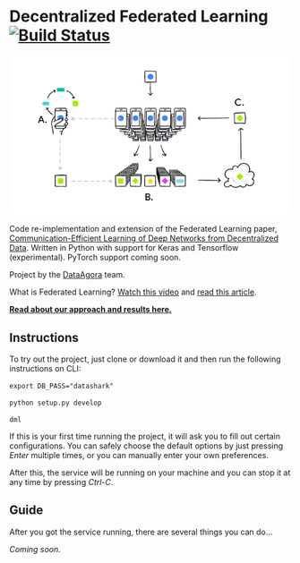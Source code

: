 # Decentralized Federated Learning [![Build Status](https://travis-ci.org/georgymh/decentralized-ml.svg?branch=master)](https://travis-ci.org/georgymh/decentralized-ml)

![Federated Learning](other/materials/fed_learning.png)

Code re-implementation and extension of the Federated Learning paper, [
Communication-Efficient Learning of Deep Networks from Decentralized Data](https://arxiv.org/pdf/1602.05629.pdf). Written in Python with support for Keras and Tensorflow (experimental). PyTorch support coming soon.

Project by the [DataAgora](https://dataagora.com/) team.

What is Federated Learning? [Watch this video](https://www.youtube.com/watch?v=gbRJPa9d-VU) and [read this article](https://ai.googleblog.com/2017/04/federated-learning-collaborative.html).

**[Read about our approach and results here.](other/materials/paper.pdf)**

## Instructions

To try out the project, just clone or download it and then run the following instructions on CLI:

```
export DB_PASS="datashark"
```

```
python setup.py develop
```

```
dml
```

If this is your first time running the project, it will ask you to fill out certain configurations. You can safely choose the default options by just pressing *Enter* multiple times, or you can manually enter your own preferences.

After this, the service will be running on your machine and you can stop it at any time by pressing *Ctrl-C*.

## Guide

After you got the service running, there are several things you can do...

*Coming soon.*


